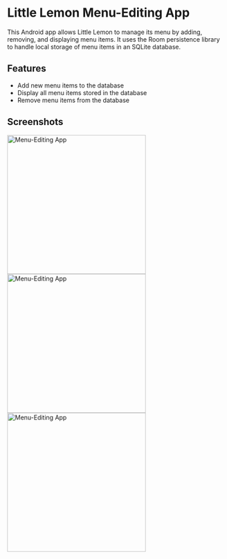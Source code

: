 # Little Lemon Menu-Editing App

This Android app allows Little Lemon to manage its menu by adding, removing, and displaying menu items. It uses the Room persistence library to handle local storage of menu items in an SQLite database.

## Features

- Add new menu items to the database
- Display all menu items stored in the database
- Remove menu items from the database


## Screenshots


<img src="https://github.com/user-attachments/assets/4a6622ad-f85f-475a-b0ba-23bd9979d767" alt="Menu-Editing App" width="320"/>
<img src="https://github.com/user-attachments/assets/882fa00a-8942-4806-9c9c-cfc42a01568c" alt="Menu-Editing App" width="320"/>
<img src="https://github.com/user-attachments/assets/5efcbff7-dc7e-412b-9900-6cd0060bcef5" alt="Menu-Editing App" width="320"/>
